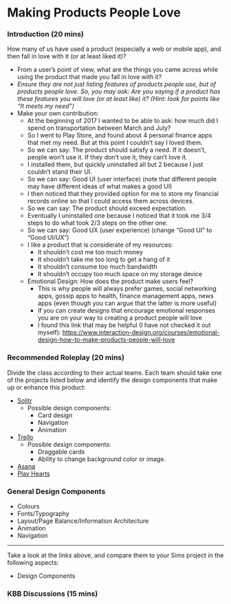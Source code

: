 # Making Products People Love

### Introduction (20 mins)

How many of us have used a product (especially a web or mobile app), and then fall in love with it (or at least liked it)?
* From a user’s point of view, what are the things you came across while using the product that made you fall in love with it?
* *Ensure they are not just listing features of products people use, but of products people love. So, you may ask: Are you saying if a product has these features you will love (or at least like) it? (Hint: look for points like “It meets my need”)*
* Make your own contribution:
    * At the beginning of 2017 I wanted to be able to ask: how much did I spend on transportation between March and July?
    * So I went to Play Store, and found about 4 personal finance apps that met my need. But at this point I couldn’t say I loved them.
    * So we can say: The product should satisfy a need. If it doesn’t, people won’t use it. If they don’t use it, they can’t love it.
    * I installed them, but quickly uninstalled all but 2 because I just couldn’t stand their UI.
    * So we can say: Good UI (user interface) (note that different people may have different ideas of what makes a good UI)
    * I then noticed that they provided option for me to store my financial records online so that I could access them across devices.
    * So we can say: The product should exceed expectation.
    * Eventually I uninstalled one because I noticed that it took me 3/4 steps to do what took 2/3 steps on the other one.
    * So we can say: Good UX (user experience) (change “Good UI” to “Good UI/UX”)
    * I like a product that is considerate of my resources:
        * It shouldn’t cost me too much money
        * It shouldn’t take me too long to get a hang of it
        * It shouldn’t consume too much bandwidth
        * It shouldn’t occupy too much space on my storage device
    * Emotional Design: How does the product make users feel?
        * This is why people will always prefer games, social networking apps, gossip apps to health, finance management apps, news apps (even though you can argue that the latter is more useful)
        * If you can create designs that encourage emotional responses you are on your way to creating a product people will love
        * I found this link that may be helpful (I have not checked it out myself): https://www.interaction-design.org/courses/emotional-design-how-to-make-products-people-will-love


### Recommended Roleplay (20 mins)
Divide the class according to their actual teams. Each team should take one of the projects listed below and identify the design components that make up or enhance this product:
* [Solitr](https://www.solitr.com/)
    * Possible design components:
        * Card design
        * Navigation
        * Animation
* [Trello](https://trello.com/)
    * Possible design components:
        * Draggable cards
        * Ability to change background color or image.
* [Asana](https://asana.com)
* [Play Hearts](https://www.playhearts-online.com/)

### General Design Components
* Colours
* Fonts/Typography
* Layout/Page Balance/Information Architecture
* Animation
* Navigation

----

Take a look at the links above, and compare them to your Sims project in the following aspects:
* Design Components

### KBB Discussions (15 mins)
